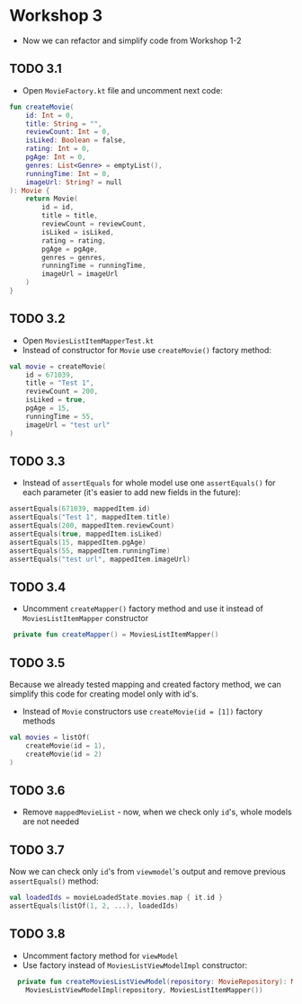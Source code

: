 # Workshop 3

- Now we can refactor and simplify code from Workshop 1-2

## TODO 3.1

- Open `MovieFactory.kt` file and uncomment next code:

```kotlin
fun createMovie(
    id: Int = 0,
    title: String = "",
    reviewCount: Int = 0,
    isLiked: Boolean = false,
    rating: Int = 0,
    pgAge: Int = 0,
    genres: List<Genre> = emptyList(),
    runningTime: Int = 0,
    imageUrl: String? = null
): Movie {
    return Movie(
        id = id,
        title = title,
        reviewCount = reviewCount,
        isLiked = isLiked,
        rating = rating,
        pgAge = pgAge,
        genres = genres,
        runningTime = runningTime,
        imageUrl = imageUrl
    )
}
```

## TODO 3.2

- Open `MoviesListItemMapperTest.kt`
- Instead of constructor for `Movie` use `createMovie()` factory method:

```kotlin
val movie = createMovie(
    id = 671039,
    title = "Test 1",
    reviewCount = 200,
    isLiked = true,
    pgAge = 15,
    runningTime = 55,
    imageUrl = "test url"
)
```

## TODO 3.3

- Instead of `assertEquals` for whole model use one `assertEquals()` for each parameter (it's easier
  to add new fields in the future):

```kotlin
assertEquals(671039, mappedItem.id)
assertEquals("Test 1", mappedItem.title)
assertEquals(200, mappedItem.reviewCount)
assertEquals(true, mappedItem.isLiked)
assertEquals(15, mappedItem.pgAge)
assertEquals(55, mappedItem.runningTime)
assertEquals("test url", mappedItem.imageUrl)
```

## TODO 3.4

- Uncomment `createMapper()` factory method and use it instead of `MoviesListItemMapper` constructor

```kotlin
 private fun createMapper() = MoviesListItemMapper()
```

## TODO 3.5

Because we already tested mapping and created factory method, we can simplify this code for creating
model only with id's.

- Instead of `Movie` constructors use `createMovie(id = [1])` factory methods

```kotlin
val movies = listOf(
    createMovie(id = 1),
    createMovie(id = 2)
)
```

## TODO 3.6

- Remove `mappedMovieList` - now, when we check only `id`'s, whole models are not needed

## TODO 3.7

Now we can check only `id`'s from `viewmodel`'s output and remove previous `assertEquals()` method:

```kotlin
val loadedIds = movieLoadedState.movies.map { it.id }
assertEquals(listOf(1, 2, ...), loadedIds)
```

## TODO 3.8

- Uncomment factory method for `viewModel`
- Use factory instead of `MoviesListViewModelImpl` constructor:

```kotlin
  private fun createMoviesListViewModel(repository: MovieRepository): MoviesListViewModel =
    MoviesListViewModelImpl(repository, MoviesListItemMapper())
```
   

